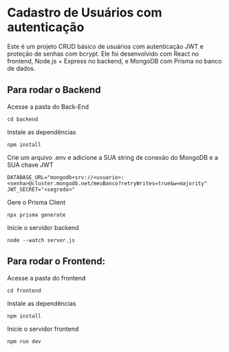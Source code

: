 # Cadastro de Usuários com autenticação

Este é um projeto CRUD básico de usuários com autenticação JWT e proteção de senhas com bcrypt. Ele foi desenvolvido com React no frontend, Node.js + Express no backend, e MongoDB com Prisma no banco de dados.

## Para rodar o Backend

Acesse a pasta do Back-End

`cd backend`

Instale as dependências

`npm install`

Crie um arquivo .env e adicione a SUA string de conexão do MongoDB e a SUA chave JWT

`DATABASE_URL="mongodb+srv://<usuario>:<senha>@cluster.mongodb.net/meuBanco?retryWrites=true&w=majority"`
`JWT_SECRET="<segredo>"`

Gere o Prisma Client

`npx prisma generate`

Inicie o servidor backend

`node --watch server.js`

## Para rodar o Frontend:

Acesse a pasta do frontend

`cd frontend`

Instale as dependências

`npm install`

Inicie o servidor frontend

`npm run dev`
